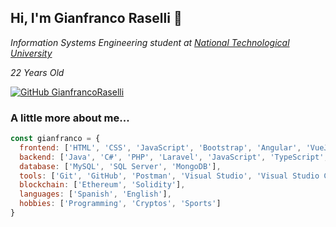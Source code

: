 <h2> Hi, I'm Gianfranco Raselli 👋</h2>
<p>
  <em>
    Information Systems Engineering student at <a href="https://www.utn.edu.ar/es/">National Technological University</a>
  </em>
</p>
<p>
  <em>
    22 Years Old
  </em>
</p>

[![GitHub GianfrancoRaselli](https://img.shields.io/github/followers/GianfrancoRaselli?label=follow&style=social)](https://github.com/GianfrancoRaselli)


### A little more about me...  

```javascript
const gianfranco = {
  frontend: ['HTML', 'CSS', 'JavaScript', 'Bootstrap', 'Angular', 'VueJS'],
  backend: ['Java', 'C#', 'PHP', 'Laravel', 'JavaScript', 'TypeScript', 'NodeJS', 'ExpressJS', 'Python', 'Graphql'],
  database: ['MySQL', 'SQL Server', 'MongoDB'],
  tools: ['Git', 'GitHub', 'Postman', 'Visual Studio', 'Visual Studio Code'],
  blockchain: ['Ethereum', 'Solidity'],
  languages: ['Spanish', 'English'],
  hobbies: ['Programming', 'Cryptos', 'Sports']
}
```

